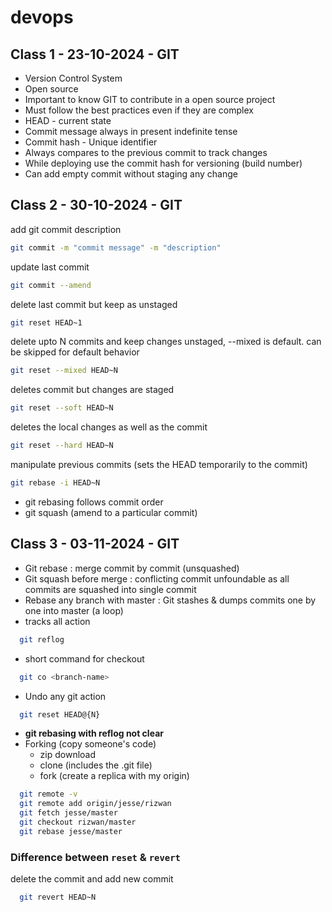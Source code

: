 # **devops**

## **Class 1 - 23-10-2024 - GIT**

- Version Control System
- Open source
- Important to know GIT to contribute in a open source project
- Must follow the best practices even if they are complex
- HEAD - current state
- Commit message always in present indefinite tense
- Commit hash - Unique identifier
- Always compares to the previous commit to track changes
- While deploying use the commit hash for versioning (build number)
- Can add empty commit without staging any change

## **Class 2 - 30-10-2024 - GIT**

add git commit description

```sh
git commit -m "commit message" -m "description"
```

update last commit

```sh
git commit --amend
```

delete last commit but keep as unstaged

```sh
git reset HEAD~1
```

delete upto N commits and keep changes unstaged, --mixed is default. can be skipped for default behavior

```sh
git reset --mixed HEAD~N
```

deletes commit but changes are staged

```sh
git reset --soft HEAD~N
```

deletes the local changes as well as the commit

```sh
git reset --hard HEAD~N
```

manipulate previous commits (sets the HEAD temporarily to the commit)

```sh
git rebase -i HEAD~N
```

- git rebasing follows commit order
- git squash (amend to a particular commit)

## **Class 3 - 03-11-2024 - GIT**

- Git rebase : merge commit by commit (unsquashed)
- Git squash before merge : conflicting commit unfoundable as all commits are squashed into single commit
- Rebase any branch with master : Git stashes & dumps commits one by one into master (a loop)
- tracks all action
```sh
  git reflog
```
- short command for checkout
```sh
  git co <branch-name>
```
- Undo any git action
```sh
  git reset HEAD@{N}
```
- **git rebasing with reflog not clear**
- Forking (copy someone's code)
  - zip download
  - clone (includes the .git file)
  - fork (create a replica with my origin)

```sh
  git remote -v
  git remote add origin/jesse/rizwan
  git fetch jesse/master
  git checkout rizwan/master
  git rebase jesse/master
```
### Difference between `reset` & `revert`
delete the commit and add new commit
```sh
  git revert HEAD~N 
```
